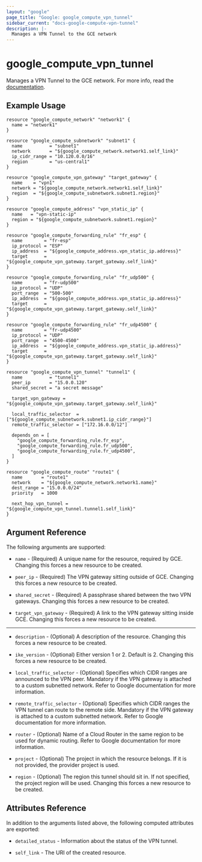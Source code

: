 ```yaml
---
layout: "google"
page_title: "Google: google_compute_vpn_tunnel"
sidebar_current: "docs-google-compute-vpn-tunnel"
description: |-
  Manages a VPN Tunnel to the GCE network
---
```


# google\_compute\_vpn\_tunnel

Manages a VPN Tunnel to the GCE network. For more info, read the
[documentation](https://cloud.google.com/compute/docs/vpn).

## Example Usage

```hcl
resource "google_compute_network" "network1" {
  name = "network1"
}

resource "google_compute_subnetwork" "subnet1" {
  name          = "subnet1"
  network       = "${google_compute_network.network1.self_link}"
  ip_cidr_range = "10.120.0.0/16"
  region        = "us-central1"
}

resource "google_compute_vpn_gateway" "target_gateway" {
  name    = "vpn1"
  network = "${google_compute_network.network1.self_link}"
  region  = "${google_compute_subnetwork.subnet1.region}"
}

resource "google_compute_address" "vpn_static_ip" {
  name   = "vpn-static-ip"
  region = "${google_compute_subnetwork.subnet1.region}"
}

resource "google_compute_forwarding_rule" "fr_esp" {
  name        = "fr-esp"
  ip_protocol = "ESP"
  ip_address  = "${google_compute_address.vpn_static_ip.address}"
  target      = "${google_compute_vpn_gateway.target_gateway.self_link}"
}

resource "google_compute_forwarding_rule" "fr_udp500" {
  name        = "fr-udp500"
  ip_protocol = "UDP"
  port_range  = "500-500"
  ip_address  = "${google_compute_address.vpn_static_ip.address}"
  target      = "${google_compute_vpn_gateway.target_gateway.self_link}"
}

resource "google_compute_forwarding_rule" "fr_udp4500" {
  name        = "fr-udp4500"
  ip_protocol = "UDP"
  port_range  = "4500-4500"
  ip_address  = "${google_compute_address.vpn_static_ip.address}"
  target      = "${google_compute_vpn_gateway.target_gateway.self_link}"
}

resource "google_compute_vpn_tunnel" "tunnel1" {
  name          = "tunnel1"
  peer_ip       = "15.0.0.120"
  shared_secret = "a secret message"

  target_vpn_gateway = "${google_compute_vpn_gateway.target_gateway.self_link}"

  local_traffic_selector  = ["${google_compute_subnetwork.subnet1.ip_cidr_range}"]
  remote_traffic_selector = ["172.16.0.0/12"]

  depends_on = [
    "google_compute_forwarding_rule.fr_esp",
    "google_compute_forwarding_rule.fr_udp500",
    "google_compute_forwarding_rule.fr_udp4500",
  ]
}

resource "google_compute_route" "route1" {
  name       = "route1"
  network    = "${google_compute_network.network1.name}"
  dest_range = "15.0.0.0/24"
  priority   = 1000

  next_hop_vpn_tunnel = "${google_compute_vpn_tunnel.tunnel1.self_link}"
}
```

## Argument Reference

The following arguments are supported:

* `name` - (Required) A unique name for the resource, required by GCE. Changing
    this forces a new resource to be created.

* `peer_ip` - (Required) The VPN gateway sitting outside of GCE. Changing this
    forces a new resource to be created.

* `shared_secret` - (Required) A passphrase shared between the two VPN gateways.
    Changing this forces a new resource to be created.

* `target_vpn_gateway` - (Required) A link to the VPN gateway sitting inside
    GCE. Changing this forces a new resource to be created.

- - -

* `description` - (Optional) A description of the resource. Changing this forces
    a new resource to be created.

* `ike_version` - (Optional) Either version 1 or 2. Default is 2. Changing this
    forces a new resource to be created.

* `local_traffic_selector` - (Optional) Specifies which CIDR ranges are
    announced to the VPN peer. Mandatory if the VPN gateway is attached to a
    custom subnetted network. Refer to Google documentation for more
    information.

* `remote_traffic_selector` - (Optional) Specifies which CIDR ranges the VPN
    tunnel can route to the remote side. Mandatory if the VPN gateway is attached to a
    custom subnetted network. Refer to Google documentation for more
    information.

* `router` - (Optional) Name of a Cloud Router in the same region
    to be used for dynamic routing. Refer to Google documentation for more
    information.

* `project` - (Optional) The project in which the resource belongs. If it
    is not provided, the provider project is used.

* `region` - (Optional) The region this tunnel should sit in. If not specified,
    the project region will be used. Changing this forces a new resource to be
    created.

## Attributes Reference

In addition to the arguments listed above, the following computed attributes are
exported:

* `detailed_status` - Information about the status of the VPN tunnel.

* `self_link` - The URI of the created resource.
